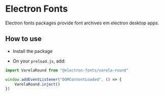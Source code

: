 # Electron Fonts

Electron fonts packages provide font archives em electron desktop apps.

## How to use

* Install the package

* On your `preload.js`, add:

```ts
import VarelaRound from "@electron-fonts/varela-round"

window.addEventListener("DOMContentLoaded", () => {
    VarelaRound.inject()
})
```